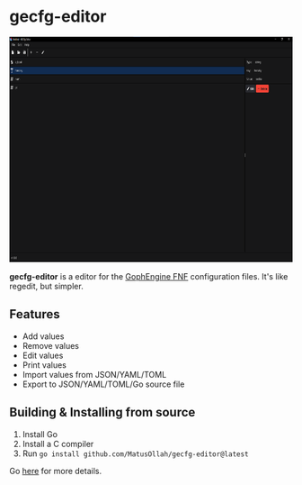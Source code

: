 # gecfg-editor

<p align="center">
    <img width="640" height="400" src="https://github.com/MatusOllah/gecfg-editor/blob/main/screenshots/editor.png">
</p>

**gecfg-editor** is a editor for the [GophEngine FNF](https://github.com/MatusOllah/gophengine) configuration files. It's like regedit, but simpler.

## Features

- Add values
- Remove values
- Edit values
- Print values
- Import values from JSON/YAML/TOML
- Export to JSON/YAML/TOML/Go source file

## Building & Installing from source

1. Install Go
2. Install a C compiler
3. Run ```go install github.com/MatusOllah/gecfg-editor@latest```

Go [here](https://docs.fyne.io/started) for more details.
